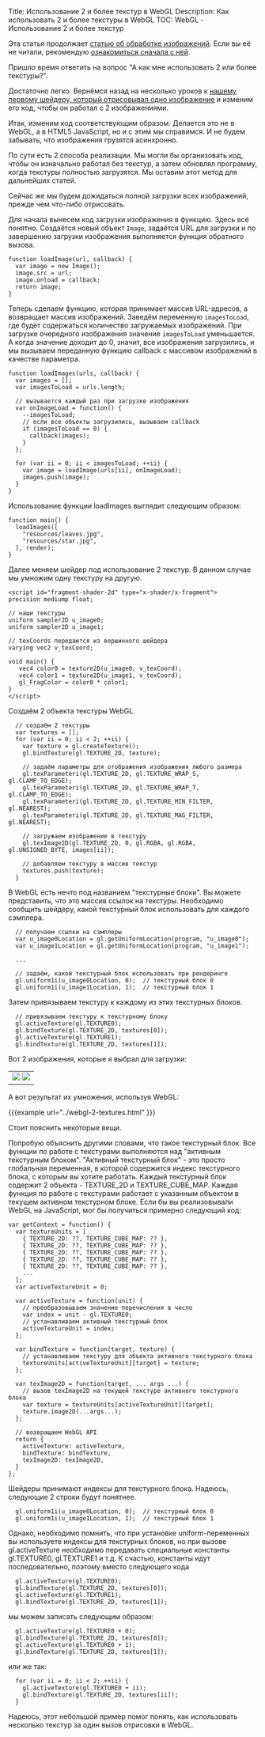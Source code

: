 Title: Использование 2 и более текстур в WebGL
Description: Как использовать 2 и более текстуры в WebGL
TOC: WebGL - Использование 2 и более текстур


Эта статья продолжает [статью об обработке изображений](webgl-image-processing.html).
Если вы её не читали, рекомендую [ознакомиться сначала с ней](webgl-image-processing.html).

Пришло время ответить на вопрос "А как мне использовать 2 или более
текстуры?".

Достаточно легко. Вернёмся назад на несколько уроков к [нашему первому
шейдеру, который отрисовывал одно изображение](webgl-image-processing.html)
и изменим его код, чтобы он работал с 2 изображениями.

Итак, изменим код соответствующим образом. Делается это не в WebGL, а в
HTML5 JavaScript, но и с этим мы справимся. И не будем забывать, что
изображения грузятся асинхронно.

По сути есть 2 способа реализации. Мы могли бы организовать код, чтобы он
изначально работал без текстур, а затем обновлял программу, когда текстуры
полностью загрузятся. Мы оставим этот метод для дальнейших статей.

Сейчас же мы будем дожидаться полной загрузки всех изображений,
прежде чем что-либо отрисовать.

Для начала вынесем код загрузки изображения в функцию. Здесь всё понятно.
Создаётся новый объект `Image`, задаётся URL для загрузки и по завершению
загрузки изображения выполняется функция обратного вызова.

```
function loadImage(url, callback) {
  var image = new Image();
  image.src = url;
  image.onload = callback;
  return image;
}
```

Теперь сделаем функцию, которая принимает массив URL-адресов, а возвращает
массив изображений. Заведём переменную `imagesToLoad`, где будет содержаться
количество загружаемых изображений. При загрузке очередного изображения
значение `imagesToLoad` уменьшается. А когда значение доходит до 0, значит,
все изображения загрузились, и мы вызываем переданную функцию callback
с массивом изображений в качестве параметра.

```
function loadImages(urls, callback) {
  var images = [];
  var imagesToLoad = urls.length;

  // вызывается каждый раз при загрузке изображения
  var onImageLoad = function() {
    --imagesToLoad;
    // если все объекты загрузились, вызываем callback
    if (imagesToLoad == 0) {
      callback(images);
    }
  };

  for (var ii = 0; ii < imagesToLoad; ++ii) {
    var image = loadImage(urls[ii], onImageLoad);
    images.push(image);
  }
}
```

Использование функции loadImages выглядит следующим образом:

```
function main() {
  loadImages([
    "resources/leaves.jpg",
    "resources/star.jpg",
  ], render);
}
```

Далее меняем шейдер под использование 2 текстур. В данном случае мы
умножим одну текстуру на другую.

```
<script id="fragment-shader-2d" type="x-shader/x-fragment">
precision mediump float;

// наши текстуры
uniform sampler2D u_image0;
uniform sampler2D u_image1;

// texCoords передаются из вершинного шейдера
varying vec2 v_texCoord;

void main() {
   vec4 color0 = texture2D(u_image0, v_texCoord);
   vec4 color1 = texture2D(u_image1, v_texCoord);
   gl_FragColor = color0 * color1;
}
</script>
```

Создаём 2 объекта текстуры WebGL.

```
  // создаём 2 текстуры
  var textures = [];
  for (var ii = 0; ii < 2; ++ii) {
    var texture = gl.createTexture();
    gl.bindTexture(gl.TEXTURE_2D, texture);

    // задаём параметры для отображения изображения любого размера
    gl.texParameteri(gl.TEXTURE_2D, gl.TEXTURE_WRAP_S, gl.CLAMP_TO_EDGE);
    gl.texParameteri(gl.TEXTURE_2D, gl.TEXTURE_WRAP_T, gl.CLAMP_TO_EDGE);
    gl.texParameteri(gl.TEXTURE_2D, gl.TEXTURE_MIN_FILTER, gl.NEAREST);
    gl.texParameteri(gl.TEXTURE_2D, gl.TEXTURE_MAG_FILTER, gl.NEAREST);

    // загружаем изображение в текстуру
    gl.texImage2D(gl.TEXTURE_2D, 0, gl.RGBA, gl.RGBA, gl.UNSIGNED_BYTE, images[ii]);

    // добавляем текстуру в массив текстур
    textures.push(texture);
  }
```

В WebGL есть нечто под названием "текстурные блоки". Вы можете представить, что это
массив ссылок на текстуры. Необходимо сообщить шейдеру, какой текстурный блок
использовать для каждого сэмплера.

```
  // получаем ссылки на сэмплеры
  var u_image0Location = gl.getUniformLocation(program, "u_image0");
  var u_image1Location = gl.getUniformLocation(program, "u_image1");

  ...

  // задаём, какой текстурный блок использовать при рендеринге
  gl.uniform1i(u_image0Location, 0);  // текстурный блок 0
  gl.uniform1i(u_image1Location, 1);  // текстурный блок 1
```

Затем привязываем текстуру к каждому из этих текстурных блоков.

```
  // привязываем текстуру к текстурному блоку
  gl.activeTexture(gl.TEXTURE0);
  gl.bindTexture(gl.TEXTURE_2D, textures[0]);
  gl.activeTexture(gl.TEXTURE1);
  gl.bindTexture(gl.TEXTURE_2D, textures[1]);
```

Вот 2 изображения, которые я выбрал для загрузки:

<style>.glocal-center { text-align: center; } .glocal-center-content { margin-left: auto; margin-right: auto; }</style>
<div class="glocal-center"><table class="glocal-center-content"><tr><td><img src="../resources/leaves.jpg" /> <img src="../resources/star.jpg" /></td></tr></table></div>

А вот результат их умножения, используя WebGL:

{{{example url="../webgl-2-textures.html" }}}

Стоит пояснить некоторые вещи.

Попробую объяснить другими словами, что такое текстурный блок. Все функции
по работе с текстурами выполняются над "активным текстурным блоком".
"Активный текстурный блок" - это просто глобальная переменная, в которой
содержится индекс текстурного блока, с которым вы хотите работать. Каждый
текстурный блок содержит 2 объекта - TEXTURE_2D и TEXTURE_CUBE_MAP. Каждая
функция по работе с текстурами работает с указанным объектом в текущем
активном текстурном блоке. Если бы вы реализовывали WebGL на JavaScript,
мог бы получиться примерно следующий код:

```
var getContext = function() {
  var textureUnits = [
    { TEXTURE_2D: ??, TEXTURE_CUBE_MAP: ?? },
    { TEXTURE_2D: ??, TEXTURE_CUBE_MAP: ?? },
    { TEXTURE_2D: ??, TEXTURE_CUBE_MAP: ?? },
    { TEXTURE_2D: ??, TEXTURE_CUBE_MAP: ?? },
    { TEXTURE_2D: ??, TEXTURE_CUBE_MAP: ?? },
    ...
  ];
  var activeTextureUnit = 0;

  var activeTexture = function(unit) {
    // преобразовываем значение перечисления в число
    var index = unit - gl.TEXTURE0;
    // устанавливаем активный текстурный блок
    activeTextureUnit = index;
  };

  var bindTexture = function(target, texture) {
    // устанавливаем текстуру для объекта активного текстурного блока
    textureUnits[activeTextureUnit][target] = texture;
  };

  var texImage2D = function(target, ... args ...) {
    // вызов texImage2D на текущей текстуре активного текстурного блока
    var texture = textureUnits[activeTextureUnit][target];
    texture.image2D(...args...);
  };

  // возвращаем WebGL API
  return {
    activeTexture: activeTexture,
    bindTexture: bindTexture,
    texImage2D: texImage2D,
  }
};
```

Шейдеры принимают индексы для текстурного блока. Надеюсь, следующие 2 строки будут понятнее.

```
  gl.uniform1i(u_image0Location, 0);  // текстурный блок 0
  gl.uniform1i(u_image1Location, 1);  // текстурный блок 1
```

Однако, необходимо помнить, что при установке uniform-переменных вы используете индексы
для текстурных блоков, но при вызове gl.activeTexture необходимо передавать специальные
константы gl.TEXTURE0, gl.TEXTURE1 и т.д. К счастью, константы идут последовательно,
поэтому вместо следующего кода

```
  gl.activeTexture(gl.TEXTURE0);
  gl.bindTexture(gl.TEXTURE_2D, textures[0]);
  gl.activeTexture(gl.TEXTURE1);
  gl.bindTexture(gl.TEXTURE_2D, textures[1]);
```

мы можем записать следующим образом:

```
  gl.activeTexture(gl.TEXTURE0 + 0);
  gl.bindTexture(gl.TEXTURE_2D, textures[0]);
  gl.activeTexture(gl.TEXTURE0 + 1);
  gl.bindTexture(gl.TEXTURE_2D, textures[1]);
```

или же так:

```
  for (var ii = 0; ii < 2; ++ii) {
    gl.activeTexture(gl.TEXTURE0 + ii);
    gl.bindTexture(gl.TEXTURE_2D, textures[ii]);
  }
```

Надеюсь, этот небольшой пример помог понять, как использовать несколько
текстур за один вызов отрисовки в WebGL.
